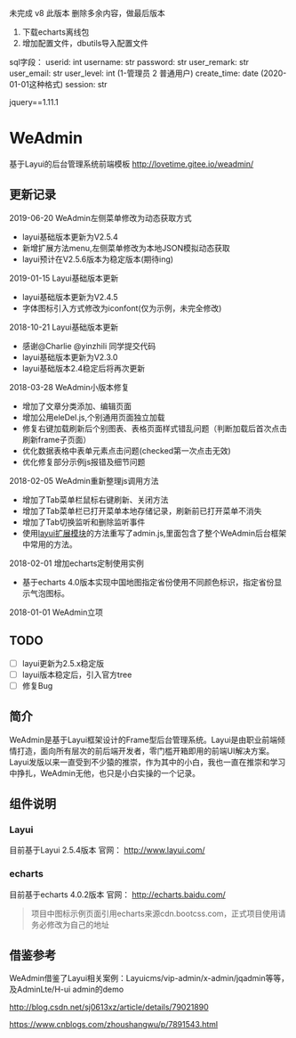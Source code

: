 ﻿未完成
v8 此版本 删除多余内容，做最后版本

1. 下载echarts离线包
2. 增加配置文件，dbutils导入配置文件

sql字段：
        userid: int
        username: str
        password: str
        user_remark: str
        user_email: str
        user_level: int (1-管理员 2 普通用户)
        create_time: date (2020-01-01这种格式)
        session: str

jquery==1.11.1
# WeAdmin

基于Layui的后台管理系统前端模板 http://lovetime.gitee.io/weadmin/

## 更新记录

2019-06-20 
WeAdmin左侧菜单修改为动态获取方式
 - layui基础版本更新为V2.5.4
 - 新增扩展方法menu,左侧菜单修改为本地JSON模拟动态获取
 - layui预计在V2.5.6版本为稳定版本(期待ing)

2019-01-15 
Layui基础版本更新
 - layui基础版本更新为V2.4.5
 - 字体图标引入方式修改为iconfont(仅为示例，未完全修改)

2018-10-21 
Layui基础版本更新
 - 感谢@Charlie @yinzhili 同学提交代码
 - layui基础版本更新为V2.3.0
 - layui基础版本2.4稳定后将再次更新

2018-03-28
WeAdmin小版本修复
 - 增加了文章分类添加、编辑页面
 - 增加公用eleDel.js,个别通用页面独立加载
 - 修复右键加载刷新后个别图表、表格页面样式错乱问题（判断加载后首次点击刷新frame子页面）
 - 优化数据表格中表单元素点击问题(checked第一次点击无效)
 - 优化修复部分示例js报错及细节问题

2018-02-05
WeAdmin重新整理js调用方法
 - 增加了Tab菜单栏鼠标右键刷新、关闭方法
 - 增加了Tab菜单栏已打开菜单本地存储记录，刷新前已打开菜单不消失
 - 增加了Tab切换监听和删除监听事件
 - 使用[layui扩展模块](http://www.layui.com/doc/base/modules.html#extend)的方法重写了admin.js,里面包含了整个WeAdmin后台框架中常用的方法。


2018-02-01
增加echarts定制使用实例
 - 基于echarts 4.0版本实现中国地图指定省份使用不同颜色标识，指定省份显示气泡图标。

2018-01-01
WeAdmin立项

## TODO

- [ ] layui更新为2.5.x稳定版
- [ ] layui版本稳定后，引入官方tree
- [ ] 修复Bug

## 简介

WeAdmin是基于Layui框架设计的Frame型后台管理系统。Layui是由职业前端倾情打造，面向所有层次的前后端开发者，零门槛开箱即用的前端UI解决方案。
Layui发版以来一直受到不少猿的推崇，作为其中的小白，我也一直在推崇和学习中挣扎，WeAdmin无他，也只是小白实操的一个记录。




## 组件说明

### Layui
目前基于Layui 2.5.4版本
官网： http://www.layui.com/

### echarts
目前基于echarts 4.0.2版本
官网： http://echarts.baidu.com/ 
> 项目中图标示例页面引用echarts来源cdn.bootcss.com，正式项目使用请务必修改为自己的地址

## 借鉴参考
WeAdmin借鉴了Layui相关案例：Layuicms/vip-admin/x-admin/jqadmin等等，及AdminLte/H-ui admin的demo

http://blog.csdn.net/sj0613xz/article/details/79021890

https://www.cnblogs.com/zhoushangwu/p/7891543.html


